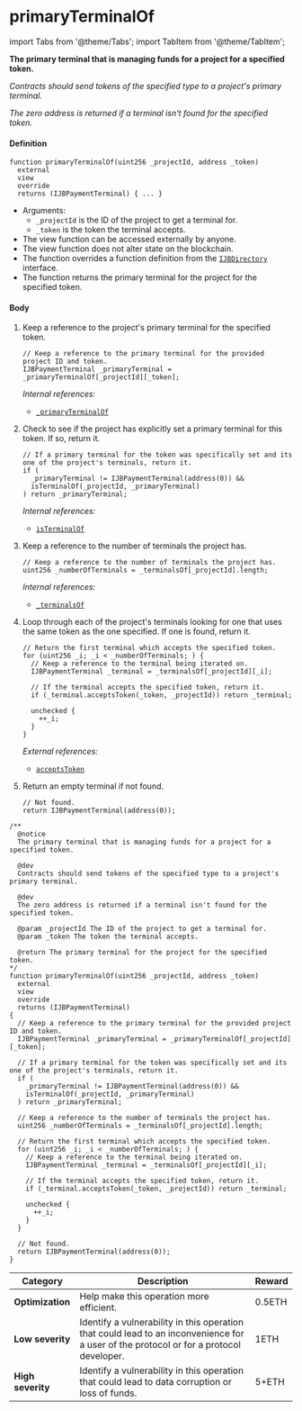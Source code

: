 # primaryTerminalOf

import Tabs from '@theme/Tabs';
import TabItem from '@theme/TabItem';

<Tabs>
<TabItem value="Step by step" label="Step by step">

**The primary terminal that is managing funds for a project for a specified token.**

_Contracts should send tokens of the specified type to a project's primary terminal._

_The zero address is returned if a terminal isn't found for the specified token._

#### Definition

```
function primaryTerminalOf(uint256 _projectId, address _token)
  external
  view
  override
  returns (IJBPaymentTerminal) { ... }
```

* Arguments:
  * `_projectId` is the ID of the project to get a terminal for.
  * `_token` is the token the terminal accepts.
* The view function can be accessed externally by anyone.
* The view function does not alter state on the blockchain.
* The function overrides a function definition from the [`IJBDirectory`](/dev/api/v2/interfaces/ijbdirectory.md) interface.
* The function returns the primary terminal for the project for the specified token.

#### Body

1.  Keep a reference to the project's primary terminal for the specified token.

    ```
    // Keep a reference to the primary terminal for the provided project ID and token.
    IJBPaymentTerminal _primaryTerminal = _primaryTerminalOf[_projectId][_token];
    ```

    _Internal references:_

    * [`_primaryTerminalOf`](/dev/api/v2/contracts/jbdirectory/properties/-_primaryterminalof.md)

2.  Check to see if the project has explicitly set a primary terminal for this token. If so, return it.

    ```
    // If a primary terminal for the token was specifically set and its one of the project's terminals, return it.
    if (
      _primaryTerminal != IJBPaymentTerminal(address(0)) &&
      isTerminalOf(_projectId, _primaryTerminal)
    ) return _primaryTerminal;
    ```

    _Internal references:_

    * [`isTerminalOf`](/dev/api/v2/contracts/jbdirectory/read/isterminalof.md)

3.  Keep a reference to the number of terminals the project has.

    ```
    // Keep a reference to the number of terminals the project has.
    uint256 _numberOfTerminals = _terminalsOf[_projectId].length;
    ```

    _Internal references:_

    * [`_terminalsOf`](/dev/api/v2/contracts/jbdirectory/properties/-_terminalsof.md)


4.  Loop through each of the project's terminals looking for one that uses the same token as the one specified. If one is found, return it.

    ```
    // Return the first terminal which accepts the specified token.
    for (uint256 _i; _i < _numberOfTerminals; ) {
      // Keep a reference to the terminal being iterated on.
      IJBPaymentTerminal _terminal = _terminalsOf[_projectId][_i];

      // If the terminal accepts the specified token, return it.
      if (_terminal.acceptsToken(_token, _projectId)) return _terminal;

      unchecked {
        ++_i;
      }
    }
    ```

    _External references:_

    * [`acceptsToken`](/dev/api/v2/contracts/or-payment-terminals/or-abstract/jbsingletokenpaymentterminal/read/acceptstoken.md)
5.  Return an empty terminal if not found.

    ```
    // Not found.
    return IJBPaymentTerminal(address(0));
    ```

</TabItem>

<TabItem value="Code" label="Code">

```
/** 
  @notice
  The primary terminal that is managing funds for a project for a specified token.

  @dev
  Contracts should send tokens of the specified type to a project's primary terminal.

  @dev
  The zero address is returned if a terminal isn't found for the specified token.

  @param _projectId The ID of the project to get a terminal for.
  @param _token The token the terminal accepts.

  @return The primary terminal for the project for the specified token.
*/
function primaryTerminalOf(uint256 _projectId, address _token)
  external
  view
  override
  returns (IJBPaymentTerminal)
{
  // Keep a reference to the primary terminal for the provided project ID and token.
  IJBPaymentTerminal _primaryTerminal = _primaryTerminalOf[_projectId][_token];

  // If a primary terminal for the token was specifically set and its one of the project's terminals, return it.
  if (
    _primaryTerminal != IJBPaymentTerminal(address(0)) &&
    isTerminalOf(_projectId, _primaryTerminal)
  ) return _primaryTerminal;

  // Keep a reference to the number of terminals the project has.
  uint256 _numberOfTerminals = _terminalsOf[_projectId].length;

  // Return the first terminal which accepts the specified token.
  for (uint256 _i; _i < _numberOfTerminals; ) {
    // Keep a reference to the terminal being iterated on.
    IJBPaymentTerminal _terminal = _terminalsOf[_projectId][_i];

    // If the terminal accepts the specified token, return it.
    if (_terminal.acceptsToken(_token, _projectId)) return _terminal;

    unchecked {
      ++_i;
    }
  }

  // Not found.
  return IJBPaymentTerminal(address(0));
}
```

</TabItem>

<TabItem value="Bug bounty" label="Bug bounty">

| Category          | Description                                                                                                                            | Reward |
| ----------------- | -------------------------------------------------------------------------------------------------------------------------------------- | ------ |
| **Optimization**  | Help make this operation more efficient.                                                                                               | 0.5ETH |
| **Low severity**  | Identify a vulnerability in this operation that could lead to an inconvenience for a user of the protocol or for a protocol developer. | 1ETH   |
| **High severity** | Identify a vulnerability in this operation that could lead to data corruption or loss of funds.                                        | 5+ETH  |

</TabItem>
</Tabs>
